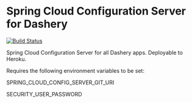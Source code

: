 # Spring Cloud Configuration Server for Dashery

[![Build Status](https://travis-ci.org/Cowbacca/dashery-config-server.svg)](https://travis-ci.org/Cowbacca/dashery-config-server)

Spring Cloud Configuration Server for all Dashery apps.  Deployable to Heroku.

Requires the following environment variables to be set:

SPRING_CLOUD_CONFIG_SERVER_GIT_URI

SECURITY_USER_PASSWORD

